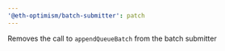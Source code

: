 ```yaml
---
'@eth-optimism/batch-submitter': patch
---
```


Removes the call to `appendQueueBatch` from the batch submitter
